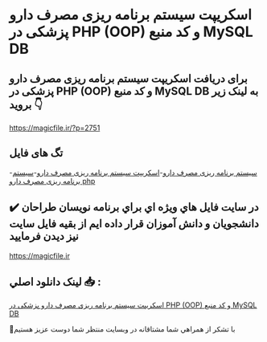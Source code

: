 # اسکریپت سیستم برنامه ریزی مصرف دارو پزشکی در PHP (OOP) و کد منبع MySQL DB

## برای دریافت اسکریپت سیستم برنامه ریزی مصرف دارو پزشکی در PHP (OOP) و کد منبع MySQL DB به لینک زیر بروید 👇

https://magicfile.ir/?p=2751

## تگ های فایل

-[سیستم برنامه ریزی مصرف دارو](https://magicfile.ir/product/%d8%b3%db%8c%d8%b3%d8%aa%d9%85-%d8%a8%d8%b1%d9%86%d8%a7%d9%85%d9%87-%d8%b1%db%8c%d8%b2%db%8c-%d9%85%d8%b5%d8%b1%d9%81-%d8%af%d8%a7%d8%b1%d9%88-%d9%be%d8%b2%d8%b4%da%a9%db%8c-php/)-[اسکریپت سیستم برنامه ریزی مصرف دارو](https://magicfile.ir/product/%d8%b3%db%8c%d8%b3%d8%aa%d9%85-%d8%a8%d8%b1%d9%86%d8%a7%d9%85%d9%87-%d8%b1%db%8c%d8%b2%db%8c-%d9%85%d8%b5%d8%b1%d9%81-%d8%af%d8%a7%d8%b1%d9%88-%d9%be%d8%b2%d8%b4%da%a9%db%8c-php/)-[سیستم برنامه ریزی مصرف دارو php](https://magicfile.ir/product/%d8%b3%db%8c%d8%b3%d8%aa%d9%85-%d8%a8%d8%b1%d9%86%d8%a7%d9%85%d9%87-%d8%b1%db%8c%d8%b2%db%8c-%d9%85%d8%b5%d8%b1%d9%81-%d8%af%d8%a7%d8%b1%d9%88-%d9%be%d8%b2%d8%b4%da%a9%db%8c-php/)

## ✔️ در سايت فايل هاي ويژه اي براي برنامه نويسان طراحان دانشجويان و دانش آموزان قرار داده ايم از بقيه فايل سايت نيز ديدن فرماييد

https://magicfile.ir


## لينک دانلود اصلي 📥 :

[اسکریپت سیستم برنامه ریزی مصرف دارو پزشکی در PHP (OOP) و کد منبع MySQL DB](https://magicfile.ir/product/%d8%b3%db%8c%d8%b3%d8%aa%d9%85-%d8%a8%d8%b1%d9%86%d8%a7%d9%85%d9%87-%d8%b1%db%8c%d8%b2%db%8c-%d9%85%d8%b5%d8%b1%d9%81-%d8%af%d8%a7%d8%b1%d9%88-%d9%be%d8%b2%d8%b4%da%a9%db%8c-php/) 


🙏با تشکر از همراهي شما مشتاقانه در وبسایت منتظر شما دوست عزیز هستیم


